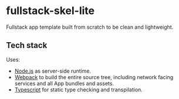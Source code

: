 # fullstack-skel-lite
Fullstack app template built from scratch to be clean and lightweight.

## Tech stack
Uses:
  * [Node.js](https://nodejs.org) as server-side runtime.
  * [Webpack](https://webpack.js.org) to build the entire source tree, including network facing services and all App bundles and assets.
  * [Typescript](https://www.typescriptlang.org) for static type checking and transpilation.
